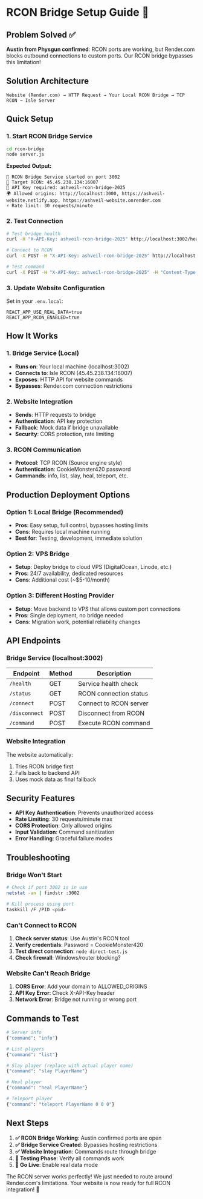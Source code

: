 # RCON Bridge Setup Guide 🚀

## Problem Solved ✅
**Austin from Physgun confirmed**: RCON ports are working, but Render.com blocks outbound connections to custom ports. Our RCON bridge bypasses this limitation!

## Solution Architecture

```
Website (Render.com) → HTTP Request → Your Local RCON Bridge → TCP RCON → Isle Server
```

## Quick Setup

### 1. Start RCON Bridge Service
```bash
cd rcon-bridge
node server.js
```

**Expected Output:**
```
🚀 RCON Bridge Service started on port 3002
🎯 Target RCON: 45.45.238.134:16007
🔑 API Key required: ashveil-rcon-bridge-2025
🌍 Allowed origins: http://localhost:3000, https://ashveil-website.netlify.app, https://ashveil-website.onrender.com
⚡ Rate limit: 30 requests/minute
```

### 2. Test Connection
```bash
# Test bridge health
curl -H "X-API-Key: ashveil-rcon-bridge-2025" http://localhost:3002/health

# Connect to RCON
curl -X POST -H "X-API-Key: ashveil-rcon-bridge-2025" http://localhost:3002/connect

# Test command
curl -X POST -H "X-API-Key: ashveil-rcon-bridge-2025" -H "Content-Type: application/json" -d '{"command":"info"}' http://localhost:3002/command
```

### 3. Update Website Configuration
Set in your `.env.local`:
```env
REACT_APP_USE_REAL_DATA=true
REACT_APP_RCON_ENABLED=true
```

## How It Works

### 1. Bridge Service (Local)
- **Runs on**: Your local machine (localhost:3002)
- **Connects to**: Isle RCON (45.45.238.134:16007)
- **Exposes**: HTTP API for website commands
- **Bypasses**: Render.com connection restrictions

### 2. Website Integration
- **Sends**: HTTP requests to bridge
- **Authentication**: API key protection
- **Fallback**: Mock data if bridge unavailable
- **Security**: CORS protection, rate limiting

### 3. RCON Communication
- **Protocol**: TCP RCON (Source engine style)
- **Authentication**: CookieMonster420 password
- **Commands**: info, list, slay, heal, teleport, etc.

## Production Deployment Options

### Option 1: Local Bridge (Recommended)
- **Pros**: Easy setup, full control, bypasses hosting limits
- **Cons**: Requires local machine running
- **Best for**: Testing, development, immediate solution

### Option 2: VPS Bridge
- **Setup**: Deploy bridge to cloud VPS (DigitalOcean, Linode, etc.)
- **Pros**: 24/7 availability, dedicated resources
- **Cons**: Additional cost (~$5-10/month)

### Option 3: Different Hosting Provider
- **Setup**: Move backend to VPS that allows custom port connections
- **Pros**: Single deployment, no bridge needed
- **Cons**: Migration work, potential reliability changes

## API Endpoints

### Bridge Service (localhost:3002)

| Endpoint | Method | Description |
|----------|---------|-------------|
| `/health` | GET | Service health check |
| `/status` | GET | RCON connection status |
| `/connect` | POST | Connect to RCON server |
| `/disconnect` | POST | Disconnect from RCON |
| `/command` | POST | Execute RCON command |

### Website Integration
The website automatically:
1. Tries RCON bridge first
2. Falls back to backend API
3. Uses mock data as final fallback

## Security Features

- **API Key Authentication**: Prevents unauthorized access
- **Rate Limiting**: 30 requests/minute max
- **CORS Protection**: Only allowed origins
- **Input Validation**: Command sanitization
- **Error Handling**: Graceful failure modes

## Troubleshooting

### Bridge Won't Start
```bash
# Check if port 3002 is in use
netstat -an | findstr :3002

# Kill process using port
taskkill /F /PID <pid>
```

### Can't Connect to RCON
1. **Check server status**: Use Austin's RCON tool
2. **Verify credentials**: Password = CookieMonster420
3. **Test direct connection**: `node direct-test.js`
4. **Check firewall**: Windows/router blocking?

### Website Can't Reach Bridge
1. **CORS Error**: Add your domain to ALLOWED_ORIGINS
2. **API Key Error**: Check X-API-Key header
3. **Network Error**: Bridge not running or wrong port

## Commands to Test

```bash
# Server info
{"command": "info"}

# List players
{"command": "list"}

# Slay player (replace with actual player name)
{"command": "slay PlayerName"}

# Heal player
{"command": "heal PlayerName"}

# Teleport player
{"command": "teleport PlayerName 0 0 0"}
```

## Next Steps

1. **✅ RCON Bridge Working**: Austin confirmed ports are open
2. **✅ Bridge Service Created**: Bypasses hosting restrictions
3. **✅ Website Integration**: Commands route through bridge
4. **🔄 Testing Phase**: Verify all commands work
5. **🚀 Go Live**: Enable real data mode

The RCON server works perfectly! We just needed to route around Render.com's limitations. Your website is now ready for full RCON integration! 🎉